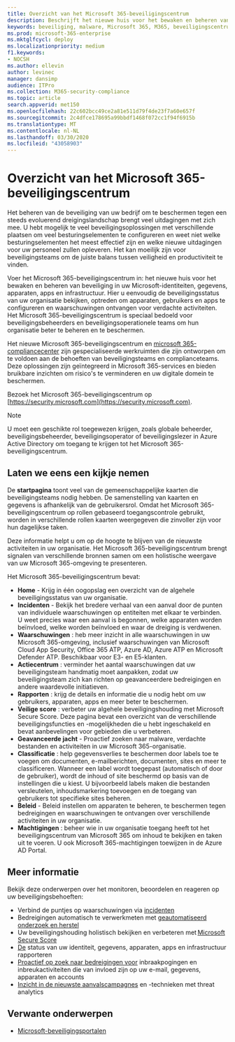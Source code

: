 ```yaml
---
title: Overzicht van het Microsoft 365-beveiligingscentrum
description: Beschrijft het nieuwe huis voor het bewaken en beheren van beveiliging in uw Microsoft-identiteiten, gegevens, apparaten en apps.
keywords: beveiliging, malware, Microsoft 365, M365, beveiligingscentrum, monitor, rapport, identiteiten, gegevens, apparaten, apps
ms.prod: microsoft-365-enterprise
ms.mktglfcycl: deploy
ms.localizationpriority: medium
f1.keywords:
- NOCSH
ms.author: ellevin
author: levinec
manager: dansimp
audience: ITPro
ms.collection: M365-security-compliance
ms.topic: article
search.appverid: met150
ms.openlocfilehash: 22c602bcc49ce2a81e511d79f4de23f7a60e657f
ms.sourcegitcommit: 2c4dfce178695a99bbdf1468f072cc1f94f6915b
ms.translationtype: MT
ms.contentlocale: nl-NL
ms.lasthandoff: 03/30/2020
ms.locfileid: "43058903"
---
```

# <a name="overview-of-the-microsoft-365-security-center"></a>Overzicht van het Microsoft 365-beveiligingscentrum

Het beheren van de beveiliging van uw bedrijf om te beschermen tegen een steeds evoluerend dreigingslandschap brengt veel uitdagingen met zich mee. U hebt mogelijk te veel beveiligingsoplossingen met verschillende plaatsen om veel besturingselementen te configureren en weet niet welke besturingselementen het meest effectief zijn en welke nieuwe uitdagingen voor uw personeel zullen opleveren. Het kan moeilijk zijn voor beveiligingsteams om de juiste balans tussen veiligheid en productiviteit te vinden.

Voer het Microsoft 365-beveiligingscentrum in: het nieuwe huis voor het bewaken en beheren van beveiliging in uw Microsoft-identiteiten, gegevens, apparaten, apps en infrastructuur. Hier u eenvoudig de beveiligingsstatus van uw organisatie bekijken, optreden om apparaten, gebruikers en apps te configureren en waarschuwingen ontvangen voor verdachte activiteiten. Het Microsoft 365-beveiligingscentrum is speciaal bedoeld voor beveiligingsbeheerders en beveiligingsoperationele teams om hun organisatie beter te beheren en te beschermen.

Het nieuwe Microsoft 365-beveiligingscentrum en [microsoft 365-compliancecenter](https://docs.microsoft.com/microsoft-365/compliance/microsoft-365-compliance-center) zijn gespecialiseerde werkruimten die zijn ontworpen om te voldoen aan de behoeften van beveiligingsteams en complianceteams. Deze oplossingen zijn geïntegreerd in Microsoft 365-services en bieden bruikbare inzichten om risico's te verminderen en uw digitale domein te beschermen.

Bezoek het Microsoft 365-beveiligingscentrum op [https://security.microsoft.com](https://security.microsoft.com). 

> [!NOTE]
> U moet een geschikte rol toegewezen krijgen, zoals globale beheerder, beveiligingsbeheerder, beveiligingsoperator of beveiligingslezer in Azure Active Directory om toegang te krijgen tot het Microsoft 365-beveiligingscentrum.


## <a name="lets-take-a-closer-look"></a>Laten we eens een kijkje nemen

De **startpagina** toont veel van de gemeenschappelijke kaarten die beveiligingsteams nodig hebben. De samenstelling van kaarten en gegevens is afhankelijk van de gebruikersrol. Omdat het Microsoft 365-beveiligingscentrum op rollen gebaseerd toegangscontrole gebruikt, worden in verschillende rollen kaarten weergegeven die zinvoller zijn voor hun dagelijkse taken.  

Deze informatie helpt u om op de hoogte te blijven van de nieuwste activiteiten in uw organisatie. Het Microsoft 365-beveiligingscentrum brengt signalen van verschillende bronnen samen om een holistische weergave van uw Microsoft 365-omgeving te presenteren.

Het Microsoft 365-beveiligingscentrum bevat:

* **Home** - Krijg in één oogopslag een overzicht van de algehele beveiligingsstatus van uw organisatie.
* **Incidenten** - Bekijk het bredere verhaal van een aanval door de punten van individuele waarschuwingen op entiteiten met elkaar te verbinden. U weet precies waar een aanval is begonnen, welke apparaten worden beïnvloed, welke worden beïnvloed en waar de dreiging is verdwenen.
* **Waarschuwingen** : heb meer inzicht in alle waarschuwingen in uw Microsoft 365-omgeving, inclusief waarschuwingen van Microsoft Cloud App Security, Office 365 ATP, Azure AD, Azure ATP en Microsoft Defender ATP. Beschikbaar voor E3- en E5-klanten.  
* **Actiecentrum** : verminder het aantal waarschuwingen dat uw beveiligingsteam handmatig moet aanpakken, zodat uw beveiligingsteam zich kan richten op geavanceerdere bedreigingen en andere waardevolle initiatieven.
* **Rapporten** : krijg de details en informatie die u nodig hebt om uw gebruikers, apparaten, apps en meer beter te beschermen.
* **Veilige score** : verbeter uw algehele beveiligingshouding met Microsoft Secure Score. Deze pagina bevat een overzicht van de verschillende beveiligingsfuncties en -mogelijkheden die u hebt ingeschakeld en bevat aanbevelingen voor gebieden die u verbeteren.
* **Geavanceerde jacht** - Proactief zoeken naar malware, verdachte bestanden en activiteiten in uw Microsoft 365-organisatie.
* **Classificatie** : help gegevensverlies te beschermen door labels toe te voegen om documenten, e-mailberichten, documenten, sites en meer te classificeren. Wanneer een label wordt toegepast (automatisch of door de gebruiker), wordt de inhoud of site beschermd op basis van de instellingen die u kiest. U bijvoorbeeld labels maken die bestanden versleutelen, inhoudsmarkering toevoegen en de toegang van gebruikers tot specifieke sites beheren.
* **Beleid** - Beleid instellen om apparaten te beheren, te beschermen tegen bedreigingen en waarschuwingen te ontvangen over verschillende activiteiten in uw organisatie.
* **Machtigingen** : beheer wie in uw organisatie toegang heeft tot het beveiligingscentrum van Microsoft 365 om inhoud te bekijken en taken uit te voeren. U ook Microsoft 365-machtigingen toewijzen in de Azure AD Portal.

## <a name="learn-more"></a>Meer informatie 

Bekijk deze onderwerpen over het monitoren, beoordelen en reageren op uw beveiligingsbehoeften:
- Verbind de puntjes op waarschuwingen via [incidenten](incident-queue.md)
- Bedreigingen automatisch te verwerkmeten met [geautomatiseerd onderzoek en herstel](mtp-autoir.md)
- Uw beveiligingshouding holistisch bekijken en verbeteren met [Microsoft Secure Score](microsoft-secure-score.md)
- [De](monitoring-and-reporting.md) status van uw identiteit, gegevens, apparaten, apps en infrastructuur rapporteren
- [Proactief op zoek naar bedreigingen voor](advanced-hunting-overview.md) inbraakpogingen en inbreukactiviteiten die van invloed zijn op uw e-mail, gegevens, apparaten en accounts
- [Inzicht in de nieuwste aanvalscampagnes](latest-attack-campaigns.md) en -technieken met threat analytics

## <a name="related-topics"></a>Verwante onderwerpen
- [Microsoft-beveiligingsportalen](portals.md)
